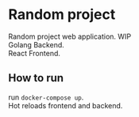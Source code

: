 # Random project
Random project web application. WIP  
Golang Backend.  
React Frontend.

## How to run  
run `docker-compose up`.   
Hot reloads frontend and backend.

